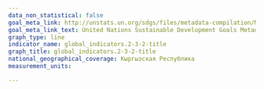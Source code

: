 ```yaml
---
data_non_statistical: false
goal_meta_link: http://unstats.un.org/sdgs/files/metadata-compilation/Metadata-Goal-2.pdf
goal_meta_link_text: United Nations Sustainable Development Goals Metadata (PDF 4.0 MB)
graph_type: line
indicator_name: global_indicators.2-3-2-title
graph_title: global_indicators.2-3-2-title
national_geographical_coverage: Кыргызская Республика
measurement_units: 

---
```

